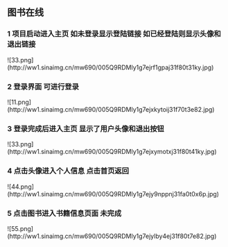 <h2>图书在线</h2>
<h3>1 项目启动进入主页 如未登录显示登陆链接 如已经登陆则显示头像和退出链接</h3>
![33.png](http://ww1.sinaimg.cn/mw690/005Q9RDMly1g7ejrf1gpaj31f80t31ky.jpg)
<h3>2 登录界面 可进行登录</h3>
![11.png](http://ww1.sinaimg.cn/mw690/005Q9RDMly1g7ejxkytoij31f70t3e82.jpg)
<h3>3 登录完成后进入主页 显示了用户头像和退出按钮</h3>
![33.png](http://ww1.sinaimg.cn/mw690/005Q9RDMly1g7ejxymotxj31f80t41ky.jpg)
<h3>4 点击头像进入个人信息 点击首页返回</h3>
![44.png](http://ww1.sinaimg.cn/mw690/005Q9RDMly1g7ejy9nppnj31fa0t0x6p.jpg)
<h3>5 点击图书进入书籍信息页面 未完成</h3>
![55.png](http://ww1.sinaimg.cn/mw690/005Q9RDMly1g7ejylby4ej31f80t7e82.jpg)
